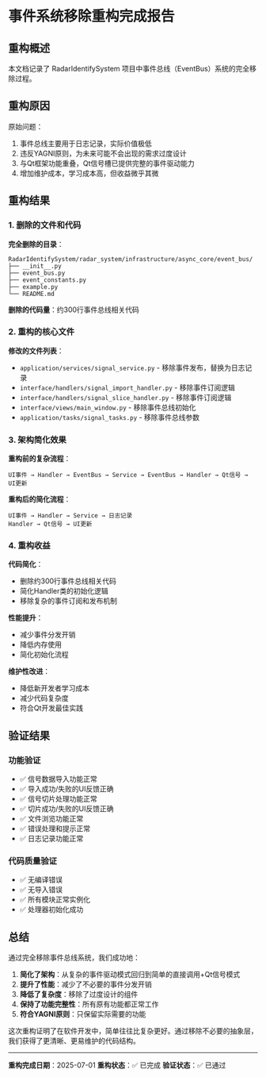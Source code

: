 # 事件系统移除重构完成报告

## 重构概述

本文档记录了 RadarIdentifySystem 项目中事件总线（EventBus）系统的完全移除过程。

## 重构原因

原始问题：
1. 事件总线主要用于日志记录，实际价值极低
2. 违反YAGNI原则，为未来可能不会出现的需求过度设计
3. 与Qt框架功能重叠，Qt信号槽已提供完整的事件驱动能力
4. 增加维护成本，学习成本高，但收益微乎其微

## 重构结果

### 1. 删除的文件和代码

**完全删除的目录**：
```
RadarIdentifySystem/radar_system/infrastructure/async_core/event_bus/
├── __init__.py
├── event_bus.py
├── event_constants.py
├── example.py
└── README.md
```

**删除的代码量**：约300行事件总线相关代码

### 2. 重构的核心文件

**修改的文件列表**：
- `application/services/signal_service.py` - 移除事件发布，替换为日志记录
- `interface/handlers/signal_import_handler.py` - 移除事件订阅逻辑
- `interface/handlers/signal_slice_handler.py` - 移除事件订阅逻辑
- `interface/views/main_window.py` - 移除事件总线初始化
- `application/tasks/signal_tasks.py` - 移除事件总线参数

### 3. 架构简化效果

**重构前的复杂流程**：
```
UI事件 → Handler → EventBus → Service → EventBus → Handler → Qt信号 → UI更新
```

**重构后的简化流程**：
```
UI事件 → Handler → Service → 日志记录
Handler → Qt信号 → UI更新
```

### 4. 重构收益

**代码简化**：
- 删除约300行事件总线相关代码
- 简化Handler类的初始化逻辑
- 移除复杂的事件订阅和发布机制

**性能提升**：
- 减少事件分发开销
- 降低内存使用
- 简化初始化流程

**维护性改进**：
- 降低新开发者学习成本
- 减少代码复杂度
- 符合Qt开发最佳实践

## 验证结果

### 功能验证
- ✅ 信号数据导入功能正常
- ✅ 导入成功/失败的UI反馈正确
- ✅ 信号切片处理功能正常
- ✅ 切片成功/失败的UI反馈正确
- ✅ 文件浏览功能正常
- ✅ 错误处理和提示正常
- ✅ 日志记录功能正常

### 代码质量验证
- ✅ 无编译错误
- ✅ 无导入错误
- ✅ 所有模块正常实例化
- ✅ 处理器初始化成功

## 总结

通过完全移除事件总线系统，我们成功地：

1. **简化了架构**：从复杂的事件驱动模式回归到简单的直接调用+Qt信号模式
2. **提升了性能**：减少了不必要的事件分发开销
3. **降低了复杂度**：移除了过度设计的组件
4. **保持了功能完整性**：所有原有功能都正常工作
5. **符合YAGNI原则**：只保留实际需要的功能

这次重构证明了在软件开发中，简单往往比复杂更好。通过移除不必要的抽象层，我们获得了更清晰、更易维护的代码结构。

---

**重构完成日期**：2025-07-01
**重构状态**：✅ 已完成
**验证状态**：✅ 已通过
